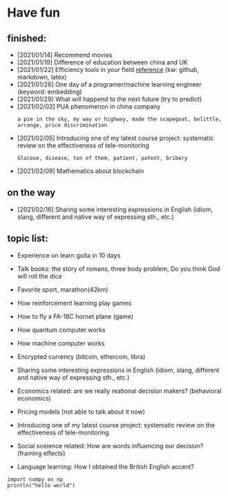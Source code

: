 # Have fun

## finished:
- [2021/01/14] Recommend movies
- [2021/01/19] Difference of education between china and UK
- [2021/01/22] Efficiency tools in your field [reference](http://www.baidu.com) (kw: github, markdown, latex)
- [2021/01/26] One day of a programer/machine learning engineer (keyword: embedding)
- [2021/01/29] What will happend to the next future (try to predict)
- [2021/02/02] PUA phenomenon in china company
  ``` 
  a pie in the sky, my way or highway, made the scapegoat, belittle, arrange, price discrimination
  ```
- [2021/02/05] Introducing one of my latest course project: systematic review on the effectiveness of tele-monitoring
  ``` 
  Glucose, disease, ton of them, patient, patent, bribery
  ```
- [2021/02/09] Mathematics about blockchain

## on the way
- [2021/02/16] Sharing some interesting expressions in English (idiom, slang, different and native way of expressing sth., etc.)

## topic list:
- Experience on learn guita in 10 days
- Talk books: the story of romans, three body problem, Do you think God will roll the dice
- Favorite sport, marathon(42km)
- How reinforcement learning play games
- How to fly a FA-18C hornet plane (game)
- How quantum computer works
- How machine computer works
- Encrypted currency (bitcoin, ethercoin, libra)

- Sharing some interesting expressions in English (idiom, slang, different and native way of expressing sth., etc.)
- Economics related: are we really reational decision makers? (behavioral economics)
- Pricing models (not able to talk about it now)
- Introducing one of my latest course project: systematic review on the effectiveness of tele-monitoring
- Social sceience related: How are words influencing our decision? (framing effects)
- Language learning: How I obtained the British English accent?

```
import numpy as np
println("hello world")
```

